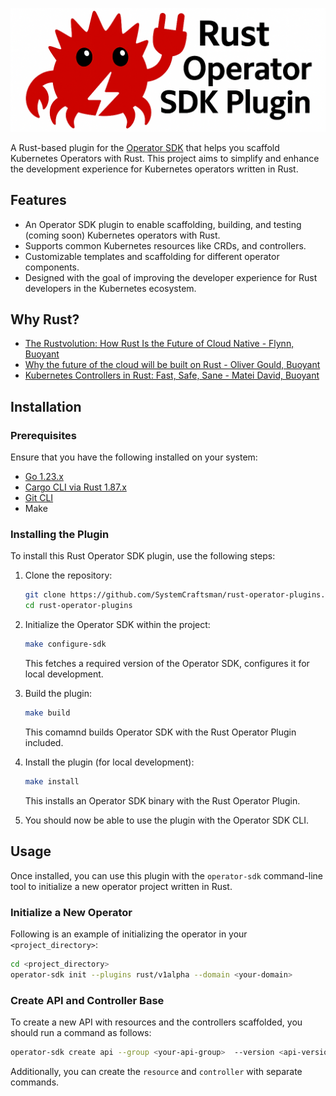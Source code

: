 ![Logo](./plugin_logo_ferris.png)

A Rust-based plugin for the [Operator SDK](https://sdk.operatorframework.io/) that helps you scaffold Kubernetes Operators with Rust. This project aims to simplify and enhance the development experience for Kubernetes operators written in Rust.

## Features

- An Operator SDK plugin to enable scaffolding, building, and testing (coming soon) Kubernetes operators with Rust.
- Supports common Kubernetes resources like CRDs, and controllers.
- Customizable templates and scaffolding for different operator components.
- Designed with the goal of improving the developer experience for Rust developers in the Kubernetes ecosystem.

## Why Rust?

* [The Rustvolution: How Rust Is the Future of Cloud Native - Flynn, Buoyant](https://www.youtube.com/watch?v=2q3RLffSvEc)
* [Why the future of the cloud will be built on Rust - Oliver Gould, Buoyant](https://www.youtube.com/watch?v=BWL4889RKhU)
* [Kubernetes Controllers in Rust: Fast, Safe, Sane - Matei David, Buoyant](https://www.youtube.com/watch?v=rXS-3hFYVjc)

## Installation

### Prerequisites

Ensure that you have the following installed on your system:

- [Go 1.23.x](https://golang.org/dl/)
- [Cargo CLI via Rust 1.87.x](https://www.rust-lang.org/)
- [Git CLI](https://git-scm.com/downloads)
- Make

### Installing the Plugin

To install this Rust Operator SDK plugin, use the following steps:

1. Clone the repository:

     ```bash
     git clone https://github.com/SystemCraftsman/rust-operator-plugins.git
     cd rust-operator-plugins
     ```
   
2. Initialize the Operator SDK within the project:

    ```bash
    make configure-sdk
    ````

    This fetches a required version of the Operator SDK, configures it for local development.

3. Build the plugin:

    ```bash
    make build
    ```

    This comamnd builds Operator SDK with the Rust Operator Plugin included.

4. Install the plugin (for local development):

    ```bash
    make install
    ```

    This installs an Operator SDK binary with the Rust Operator Plugin.

5. You should now be able to use the plugin with the Operator SDK CLI.

## Usage

Once installed, you can use this plugin with the `operator-sdk` command-line tool to initialize a new operator project
written in Rust.

### Initialize a New Operator

Following is an example of initializing the operator in your `<project_directory>`:

```bash
cd <project_directory>
operator-sdk init --plugins rust/v1alpha --domain <your-domain>
```

### Create API and Controller Base

To create a new API with resources and the controllers scaffolded, you should run a command as follows:

```bash
operator-sdk create api --group <your-api-group>  --version <api-version> --kind <crd-name>  --resource --controller
```

Additionally, you can create the `resource` and `controller` with separate commands.
